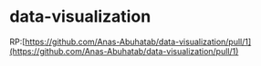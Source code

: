 # data-visualization

RP:[https://github.com/Anas-Abuhatab/data-visualization/pull/1](https://github.com/Anas-Abuhatab/data-visualization/pull/1)